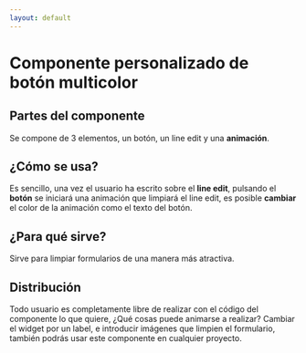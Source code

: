 ```yaml
---
layout: default
---
```


# Componente personalizado de botón multicolor

## Partes del componente

Se compone de 3 elementos, un botón, un line edit y una **animación**.


## ¿Cómo se usa?


Es sencillo, una vez el usuario ha escrito sobre el **line edit**, pulsando el **botón** se iniciará una animación que limpiará el line edit, es posible **cambiar** el color
de la animación como el texto del botón.


## ¿Para qué sirve?


Sirve para limpiar formularios de una manera más atractiva.


## Distribución


Todo usuario es completamente libre de realizar con el código del componente lo que quiere, ¿Qué cosas puede animarse a realizar? Cambiar el widget por un label, e introducir imágenes que limpien el formulario, también podrás usar este componente en cualquier proyecto.
